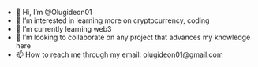 - 👋 Hi, I’m @Olugideon01
- 👀 I’m interested in learning more on cryptocurrency, coding 
- 🌱 I’m currently learning web3
- 💞️ I’m looking to collaborate on any project that advances my knowledge here
- 📫 How to reach me through my email: olugideon01@gmail.com

<!---
Olugideon01/Olugideon01 is a ✨ special ✨ repository because its `README.md` (this file) appears on your GitHub profile.
You can click the Preview link to take a look at your changes.
--->
